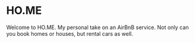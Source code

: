 # HO.ME
Welcome to HO.ME. My personal take on an AirBnB service. Not only can you book homes or houses, but rental cars as well.
